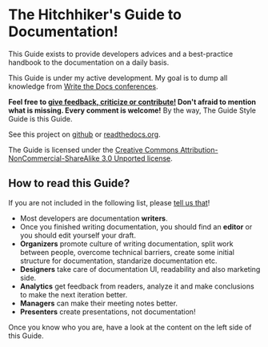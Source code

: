 The Hitchhiker's Guide to Documentation!
========================================

This Guide exists to provide developers advices and a best-practice handbook to
the documentation on a daily basis.

This Guide is under my active development. My goal is to dump all knowledge
from [Write the Docs conferences](http://conf.writethedocs.org/). 

**Feel free to [give feedback, criticize or
contribute!](https://github.com/chrismedrela/docs-guide/issues/new) Don't
afraid to mention what is missing. Every comment is welcome!** By the way, The
Guide Style Guide is this Guide.

See this project on [github](https://github.com/chrismedrela/docs-guide) or
[readthedocs.org](http://docs-guide.readthedocs.org/en/latest/).

The Guide is licensed under the [Creative Commons
Attribution-NonCommercial-ShareAlike 3.0 Unported
license](https://creativecommons.org/licenses/by-nc-sa/3.0/).

How to read this Guide?
-----------------------

If you are not included in the following list, please [tell us
that](https://github.com/chrismedrela/docs-guide/issues/new)!

* Most developers are documentation **writers**.
* Once you finished writing documentation, you should find an **editor** or you
  should edit yourself your draft.
* **Organizers** promote culture of writing documentation, split work between
  people, overcome technical barriers, create some initial structure for
  documentation, standarize documentation etc.
* **Designers** take care of documentation UI, readability and also marketing
  side.
* **Analytics** get feedback from readers, analyze it and make conclusions to
  make the next iteration better.
* **Managers** can make their meeting notes better.
* **Presenters** create presentations, not documentation!

Once you know who you are, have a look at the content on the left side of this
Guide.
